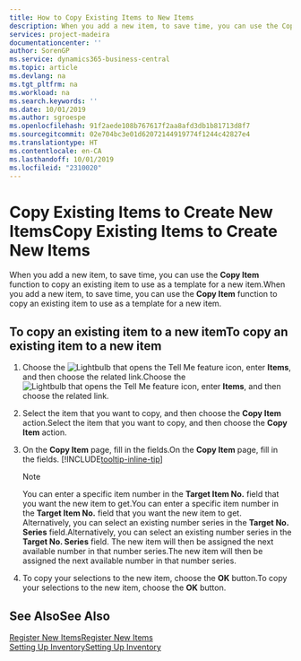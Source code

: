 ```yaml
---
title: How to Copy Existing Items to New Items
description: When you add a new item, to save time, you can use the Copy Item function to copy an existing item to use as a template for a new item.
services: project-madeira
documentationcenter: ''
author: SorenGP
ms.service: dynamics365-business-central
ms.topic: article
ms.devlang: na
ms.tgt_pltfrm: na
ms.workload: na
ms.search.keywords: ''
ms.date: 10/01/2019
ms.author: sgroespe
ms.openlocfilehash: 91f2aede108b767617f2aa8afd3db1b81713d8f7
ms.sourcegitcommit: 02e704bc3e01d62072144919774f1244c42827e4
ms.translationtype: HT
ms.contentlocale: en-CA
ms.lasthandoff: 10/01/2019
ms.locfileid: "2310020"
---
```

# <a name="copy-existing-items-to-create-new-items"></a><span data-ttu-id="8732c-103">Copy Existing Items to Create New Items</span><span class="sxs-lookup"><span data-stu-id="8732c-103">Copy Existing Items to Create New Items</span></span>
<span data-ttu-id="8732c-104">When you add a new item, to save time, you can use the **Copy Item** function to copy an existing item to use as a template for a new item.</span><span class="sxs-lookup"><span data-stu-id="8732c-104">When you add a new item, to save time, you can use the **Copy Item** function to copy an existing item to use as a template for a new item.</span></span>  

## <a name="to-copy-an-existing-item-to-a-new-item"></a><span data-ttu-id="8732c-105">To copy an existing item to a new item</span><span class="sxs-lookup"><span data-stu-id="8732c-105">To copy an existing item to a new item</span></span>  
1. <span data-ttu-id="8732c-106">Choose the ![Lightbulb that opens the Tell Me feature](media/ui-search/search_small.png "Tell me what you want to do") icon, enter **Items**, and then choose the related link.</span><span class="sxs-lookup"><span data-stu-id="8732c-106">Choose the ![Lightbulb that opens the Tell Me feature](media/ui-search/search_small.png "Tell me what you want to do") icon, enter **Items**, and then choose the related link.</span></span>  
2. <span data-ttu-id="8732c-107">Select the item that you want to copy, and then choose the **Copy Item** action.</span><span class="sxs-lookup"><span data-stu-id="8732c-107">Select the item that you want to copy, and then choose the **Copy Item** action.</span></span>  
3. <span data-ttu-id="8732c-108">On the **Copy Item** page, fill in the fields.</span><span class="sxs-lookup"><span data-stu-id="8732c-108">On the **Copy Item** page, fill in the fields.</span></span> [!INCLUDE[tooltip-inline-tip](includes/tooltip-inline-tip_md.md)]

    > [!NOTE]  
    > <span data-ttu-id="8732c-109">You can enter a specific item number in the **Target Item No.** field that you want the new item to get.</span><span class="sxs-lookup"><span data-stu-id="8732c-109">You can enter a specific item number in the **Target Item No.** field that you want the new item to get.</span></span> <span data-ttu-id="8732c-110">Alternatively, you can select an existing number series in the **Target No. Series** field.</span><span class="sxs-lookup"><span data-stu-id="8732c-110">Alternatively, you can select an existing number series in the **Target No. Series** field.</span></span> <span data-ttu-id="8732c-111">The new item will then be assigned the next available number in that number series.</span><span class="sxs-lookup"><span data-stu-id="8732c-111">The new item will then be assigned the next available number in that number series.</span></span>  

5. <span data-ttu-id="8732c-112">To copy your selections to the new item, choose the **OK** button.</span><span class="sxs-lookup"><span data-stu-id="8732c-112">To copy your selections to the new item, choose the **OK** button.</span></span>  

## <a name="see-also"></a><span data-ttu-id="8732c-113">See Also</span><span class="sxs-lookup"><span data-stu-id="8732c-113">See Also</span></span>  
[<span data-ttu-id="8732c-114">Register New Items</span><span class="sxs-lookup"><span data-stu-id="8732c-114">Register New Items</span></span>](inventory-how-register-new-items.md)  
[<span data-ttu-id="8732c-115">Setting Up Inventory</span><span class="sxs-lookup"><span data-stu-id="8732c-115">Setting Up Inventory</span></span>](inventory-setup-inventory.md)
